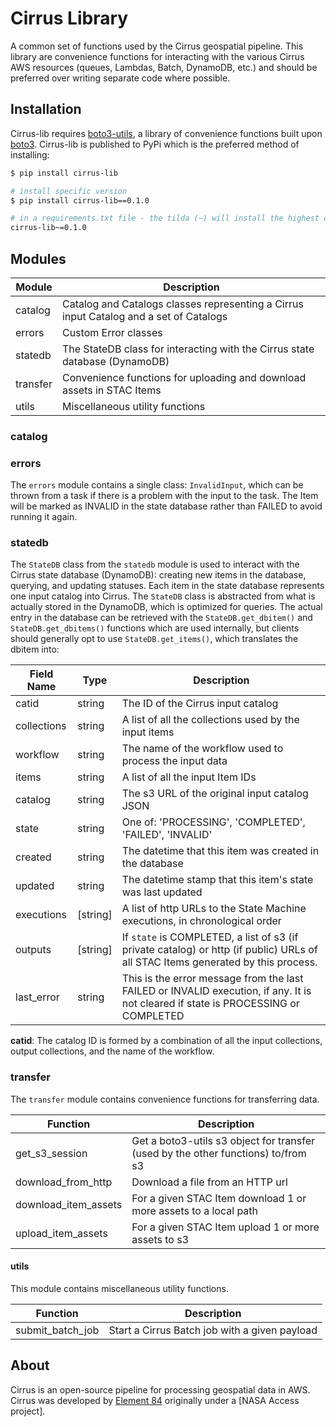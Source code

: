 # Cirrus Library

A common set of functions used by the Cirrus geospatial pipeline. This library are convenience functions for interacting with the various Cirrus AWS resources (queues, Lambdas, Batch, DynamoDB, etc.) and should be preferred over writing separate code where possible.

## Installation

Cirrus-lib requires [boto3-utils](https://github.com/matthewhanson/boto3-utils), a library of convenience functions built upon [boto3](https://boto3.amazonaws.com/v1/documentation/api/latest/index.html). Cirrus-lib is published to PyPi which is the preferred method of installing:

```bash
$ pip install cirrus-lib

# install specific version
$ pip install cirrus-lib==0.1.0

# in a requirements.txt file - the tilda (~) will install the highest compatible version
cirrus-lib~=0.1.0
```

## Modules

| Module   | Description |
| -------- | ----------- |
| catalog  | Catalog and Catalogs classes representing a Cirrus input Catalog and a set of Catalogs |
| errors   | Custom Error classes |
| statedb  | The StateDB class for interacting with the Cirrus state database (DynamoDB) |
| transfer | Convenience functions for uploading and download assets in STAC Items |
| utils    | Miscellaneous utility functions |

### catalog


### errors

The `errors` module contains a single class: `InvalidInput`, which can be thrown from a task if there is a problem with the input to the task.  The Item will be marked as INVALID in the state database rather than FAILED to avoid running it again.

### statedb

The `StateDB` class from the `statedb` module is used to interact with the Cirrus state database (DynamoDB): creating new items in the database, querying, and updating statuses. Each item in the state database represents one input catalog into Cirrus. The `StateDB` class is abstracted from what is actually stored in the DynamoDB, which is optimized for queries. The actual entry in the database can be retrieved with the `StateDB.get_dbitem()` and `StateDB.get_dbitems()` functions which are used internally, but clients should generally opt to use `StateDB.get_items()`, which translates the dbitem into:

| Field Name    | Type           | Description |
| ------------- | -------------- | ----------- |
| catid         | string         | The ID of the Cirrus input catalog |
| collections   | string         | A list of all the collections used by the input items |
| workflow      | string         | The name of the workflow used to process the input data |
| items         | string         | A list of all the input Item IDs |
| catalog       | string         | The s3 URL of the original input catalog JSON |
| state         | string         | One of: 'PROCESSING', 'COMPLETED', 'FAILED', 'INVALID' |
| created       | string         | The datetime that this item was created in the database |
| updated       | string         | The datetime stamp that this item's state was last updated |
| executions    | [string]       | A list of http URLs to the State Machine executions, in chronological order |
| outputs       | [string]        | If `state` is COMPLETED, a list of s3 (if private catalog) or http (if public) URLs of all STAC Items generated by this process. |
| last_error    | string          | This is the error message from the last FAILED or INVALID execution, if any. It is not cleared if state is PROCESSING or COMPLETED |

**catid**: The catalog ID is formed by a combination of all the input collections, output collections, and the name of the workflow.

### transfer

The `transfer` module contains convenience functions for transferring data.

| Function             | Description |
| ------------------   | ----------- |
| get_s3_session       | Get a boto3-utils s3 object for transfer (used by the other functions) to/from s3 |
| download_from_http   | Download a file from an HTTP url |
| download_item_assets | For a given STAC Item download 1 or more assets to a local path |
| upload_item_assets   | For a given STAC Item upload 1 or more assets to s3 |

#### utils

This module contains miscellaneous utility functions.

| Function         | Description |
| ---------------- | ----------- |
| submit_batch_job | Start a Cirrus Batch job with a given payload |


## About
Cirrus is an open-source pipeline for processing geospatial data in AWS. Cirrus was developed by [Element 84](https://element84.com/) originally under a [NASA Access project].



